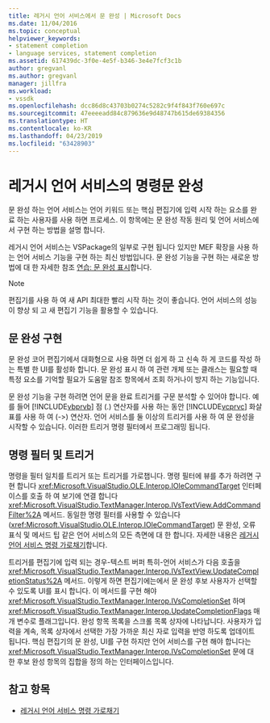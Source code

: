 ```yaml
---
title: 레거시 언어 서비스에서 문 완성 | Microsoft Docs
ms.date: 11/04/2016
ms.topic: conceptual
helpviewer_keywords:
- statement completion
- language services, statement completion
ms.assetid: 617439dc-3f0e-4e5f-b346-3e4e7fcf3c1b
author: gregvanl
ms.author: gregvanl
manager: jillfra
ms.workload:
- vssdk
ms.openlocfilehash: dcc86d8c43703b0274c5282c9f4f843f760e697c
ms.sourcegitcommit: 47eeeeadd84c879636e9d48747b615de69384356
ms.translationtype: HT
ms.contentlocale: ko-KR
ms.lasthandoff: 04/23/2019
ms.locfileid: "63428903"
---
```

# <a name="statement-completion-in-a-legacy-language-service"></a>레거시 언어 서비스의 명령문 완성
문 완성 하는 언어 서비스는 언어 키워드 또는 핵심 편집기에 입력 시작 하는 요소를 완료 하는 사용자를 사용 하면 프로세스. 이 항목에는 문 완성 작동 원리 및 언어 서비스에서 구현 하는 방법을 설명 합니다.

 레거시 언어 서비스는 VSPackage의 일부로 구현 됩니다 있지만 MEF 확장을 사용 하는 언어 서비스 기능을 구현 하는 최신 방법입니다. 문 완성 기능을 구현 하는 새로운 방법에 대 한 자세한 참조 [연습: 문 완성 표시](../../extensibility/walkthrough-displaying-statement-completion.md)합니다.

> [!NOTE]
> 편집기를 사용 하 여 새 API 최대한 빨리 시작 하는 것이 좋습니다. 언어 서비스의 성능이 향상 되 고 새 편집기 기능을 활용할 수 있습니다.

## <a name="implementing-statement-completion"></a>문 완성 구현
 문 완성 코어 편집기에서 대화형으로 사용 하면 더 쉽게 하 고 신속 하 게 코드를 작성 하는 특별 한 UI를 활성화 합니다. 문 완성 표시 하 여 관련 개체 또는 클래스는 필요할 때 특정 요소를 기억할 필요가 도움말 참조 항목에서 조회 하거나이 방지 하는 기능입니다.

 문 완성 기능을 구현 하려면 언어 문을 완료 트리거를 구문 분석할 수 있어야 합니다. 예를 들어 [!INCLUDE[vbprvb](../../code-quality/includes/vbprvb_md.md)] 점 (.) 연산자를 사용 하는 동안 [!INCLUDE[vcprvc](../../code-quality/includes/vcprvc_md.md)] 화살표를 사용 하 여 (->) 연산자. 언어 서비스를 둘 이상의 트리거를 사용 하 여 문 완성을 시작할 수 있습니다. 이러한 트리거 명령 필터에서 프로그래밍 됩니다.

## <a name="command-filters-and-triggers"></a>명령 필터 및 트리거
 명령을 필터 일치를 트리거 또는 트리거를 가로챕니다. 명령 필터에 뷰를 추가 하려면 구현 합니다 <xref:Microsoft.VisualStudio.OLE.Interop.IOleCommandTarget> 인터페이스를 호출 하 여 보기에 연결 합니다 <xref:Microsoft.VisualStudio.TextManager.Interop.IVsTextView.AddCommandFilter%2A> 메서드. 동일한 명령 필터를 사용할 수 있습니다 (<xref:Microsoft.VisualStudio.OLE.Interop.IOleCommandTarget>) 문 완성, 오류 표식 및 메서드 팁 같은 언어 서비스의 모든 측면에 대 한 합니다. 자세한 내용은 [레거시 언어 서비스 명령 가로채기](../../extensibility/internals/intercepting-legacy-language-service-commands.md)합니다.

 트리거를 편집기에 입력 되는 경우-텍스트 버퍼 특히-언어 서비스가 다음 호출을 <xref:Microsoft.VisualStudio.TextManager.Interop.IVsTextView.UpdateCompletionStatus%2A> 메서드. 이렇게 하면 편집기에는에서 문 완성 후보 사용자가 선택할 수 있도록 UI를 표시 합니다. 이 메서드를 구현 해야 <xref:Microsoft.VisualStudio.TextManager.Interop.IVsCompletionSet> 하며 <xref:Microsoft.VisualStudio.TextManager.Interop.UpdateCompletionFlags> 매개 변수로 플래그입니다. 완성 항목 목록을 스크롤 목록 상자에 나타납니다. 사용자가 입력을 계속, 목록 상자에서 선택한 가장 가까운 최신 자로 입력을 반영 하도록 업데이트 됩니다. 핵심 편집기의 문 완성, UI를 구현 하지만 언어 서비스를 구현 해야 합니다는 <xref:Microsoft.VisualStudio.TextManager.Interop.IVsCompletionSet> 문에 대 한 후보 완성 항목의 집합을 정의 하는 인터페이스입니다.

## <a name="see-also"></a>참고 항목
- [레거시 언어 서비스 명령 가로채기](../../extensibility/internals/intercepting-legacy-language-service-commands.md)